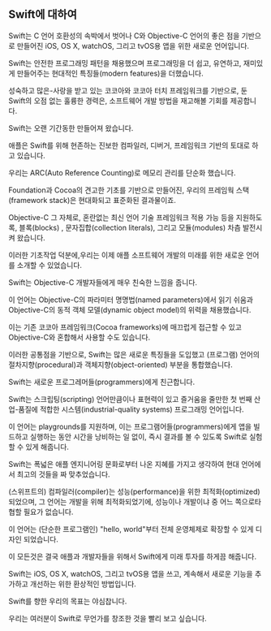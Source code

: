 <!-- About Swift -->
## Swift에 대하여

<!-- Swift is a new programming language for iOS, OS X, watchOS, and tvOS apps that builds on the best of C and Objective-C, without the constraints of C compatibility. -->
Swift는 C 언어 호환성의 속박에서 벗어나 C와 Objective-C 언어의 좋은 점을 기반으로 만들어진 iOS, OS X, watchOS, 그리고 tvOS용 앱을 위한 새로운 언어입니다.
<!-- Swift adopts safe programming patterns and adds modern features to make programming easier, more flexible, and more fun. -->
Swift는 안전한 프로그래밍 패턴을 채용했으며 프로그래밍을 더 쉽고, 유연하고, 재미있게 만들어주는 현대적인 특징들(modern features)을 더했습니다.
<!-- Swift’s clean slate, backed by the mature and much-loved Cocoa and Cocoa Touch frameworks, is an opportunity to reimagine how software development works. -->
성숙하고 많은-사랑을 받고 있는 코코아와 코코아 터치 프레임워크를 기반으로, 둔 Swift의 오점 없는 훌륭한 경력은, 소프트웨어 개발 방법을 재고해볼 기회를 제공합니다.


<!-- Swift has been years in the making. -->
Swift는 오랜 기간동한 만들어져 왔습니다.
<!-- Apple laid the foundation for Swift by advancing our existing compiler, debugger, and framework infrastructure. -->
애플은 Swift를 위해 현존하는 진보한 컴파일러, 디버거, 프레임워크 기반의 토대로 하고 있습니다. 
<!-- We simplified memory management with Automatic Reference Counting (ARC). -->
우리는 ARC(Auto Reference Counting)로 메모리 관리를 단순화 했습니다. 
<!-- Our framework stack, built on the solid base of Foundation and Cocoa, has been modernized and standardized throughout. -->
Foundation과 Cocoa의 견고한 기초를 기반으로 만들어진, 우리의 프레임웍 스택(framework stack)은 현대화되고 표준화된 결과물이죠.
<!-- Objective-C itself has evolved to support blocks, collection literals, and modules, enabling framework adoption of modern language technologies without disruption. -->
Objective-C 그 자체로, 혼란없는 최신 언어 기술 프레임워크 적용 가능 등을 지원하도록, 블록(blocks) , 문자집합(collection literals), 그리고 모듈(modules) 차츰 발전시켜 왔습니다.
<!-- Thanks to this groundwork, we can now introduce a new language for the future of Apple software development. -->
이러한 기초작업 덕분에,우리는 이제 애플 소프트웨어 개발의 미래를 위한 새로운 언어를 소개할 수 있었습니다.

<!-- Swift feels familiar to Objective-C developers. -->
Swift는 Objective-C 개발자들에게 매우 친숙한 느낌을 줍니다.
<!-- It adopts the readability of Objective-C’s named parameters and the power of Objective-C’s dynamic object model. -->
이 언어는 Objective-C의 파라미터 명명법(named parameters)에서 읽기 쉬움과 Objective-C의 동적 객체 모델(dynamic object model)의 위력을 채용했습니다. 
<!-- It provides seamless access to existing Cocoa frameworks and mix-and-match interoperability with Objective-C code. -->
이는 기존 코코아 프레임워크(Cocoa frameworks)에 매끄럽게 접근할 수 있고 Objective-C와 혼합해서 사용할 수도 있습니다. 
<!-- Building from this common ground, Swift introduces many new features and unifies the procedural and object-oriented portions of the language. -->
이러한 공통점을 기반으로, Swift는 많은 새로운 특징들을 도입했고 (프로그램) 언어의 절차지향(procedural)과 객체지향(object-oriented) 부분을 통합했습니다.

<!-- Swift is friendly to new programmers. -->
Swift는 새로운 프로그레머들(programmers)에게 친근합니다.
<!-- It is the first industrial-quality systems programming language that is as expressive and enjoyable as a scripting language. -->
Swift는 스크립팅(scripting) 언어만큼이나 표현력이 있고 즐거움을 줄만한 첫 번째 산업-품질에 적합한 시스템(industrial-quality systems) 프로그래밍 언어입니다.
<!-- It supports playgrounds, an innovative feature that allows programmers to experiment with Swift code and see the results immediately, without the overhead of building and running an app. -->
이 언어는 playgrounds를 지원하며, 이는 프로그램어들(programmers)에게 앱을 빌드하고 실행하는 동안 시간을 낭비하는 일 없이,   즉시 결과를 볼 수 있도록 Swift로 실험할 수 있게 해줍니다.

<!-- Swift combines the best in modern language thinking with wisdom from the wider Apple engineering culture. -->
Swift는 폭넓은 애플 엔지니어링 문화로부터 나온 지혜를 가지고 생각하여  현대 언어에서 최고의 것들을  짜 맞추었습니다.
<!-- The compiler is optimized for performance, and the language is optimized for development, without compromising on either. -->
(스위프트의) 컴파일러(compiler)는 성능(performance)을 위한 최적화(optimized)되었으며, 그 언어는 개발을 위해 최적화되었기에, 성능이나 개발이냐 중 어느 쪽으로타협할 필요가 없습니다.
<!-- It’s designed to scale from “hello, world” to an entire operating system. -->
이 언어는 (단순한 프로그램인) "hello, world"부터 전체 운영체제로 확장할 수 있게 디자인 되었습니다. 
<!-- All this makes Swift a sound future investment for developers and for Apple. -->
이 모든것은 결국 애플과 개발자들을 위해서 Swift에게 미래 투자를 하게끔 해줍니다.

<!-- Swift is a fantastic way to write iOS, OS X, watchOS, and tvOS apps, and will continue to evolve with new features and capabilities. -->
Swift는 iOS, OS X, watchOS, 그리고 tvOS용 앱을 쓰고, 계속해서 새로운 기능을 추가하고 개선하는 위한 환상적인 방법입니다.
<!-- Our goals for Swift are ambitious. -->
Swift를 향한 우리의 목표는 야심찹니다.
<!-- We can’t wait to see what you create with it. -->
우리는 여러분이 Swift로 무언가를 창조한 것을 빨리 보고 싶습니다.
